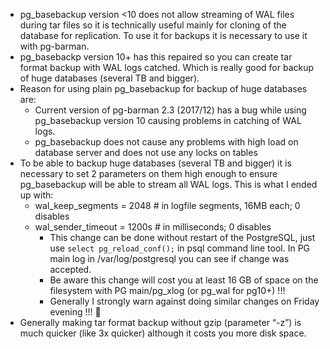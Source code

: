 * pg_basebackup version <10 does not allow streaming of WAL files during tar files so it is technically useful mainly for cloning of the database for replication. To use it for backups it is necessary to use it with pg-barman.
* pg_basebackp version 10+ has this repaired so you can create tar format backup with WAL logs catched. Which is really good for backup of huge databases (several TB and bigger).
* Reason for using plain pg_basebackup for backup of huge databases are:
  * Current version of pg-barman 2.3 (2017/12) has a bug while using pg_basebackup version 10 causing problems in catching of WAL logs.
  * pg_basebackup does not cause any problems with high load on database server and does not use any locks on tables
* To be able to backup huge databases (several TB and bigger) it is necessary to set 2 parameters on them high enough to ensure pg_basebackup will be able to stream all WAL logs. This is what I ended up with:
  * wal_keep_segments = 2048 # in logfile segments, 16MB each; 0 disables
  * wal_sender_timeout = 1200s # in milliseconds; 0 disables
    * This change can be done without restart of the PostgreSQL, just use `select pg_reload_conf();` in psql command line tool. In PG main log in /var/log/postgresql you can see if change was accepted.
    * Be aware this change will cost you at least 16 GB of space on the filesystem with PG main/pg_xlog (or pg_wal for pg10+) !!!
    * Generally I strongly warn against doing similar changes on Friday evening !!!  🙂
* Generally making tar format backup without gzip (parameter “-z”) is much quicker (like 3x quicker) although it costs you more disk space.
